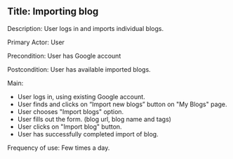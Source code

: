 ## Title: Importing blog ##
Description: User logs in and imports individual blogs.

Primary Actor: User

Precondition: User has Google account

Postcondition: User has available imported blogs.

Main:

  * User logs in, using existing Google account.
  * User finds and clicks on “Import new blogs” button on "My Blogs" page.
  * User chooses "Import blogs" option.
  * User fills out the form. (blog url, blog name and tags)
  * User clicks on "Import blog" button.
  * User has successfully completed import of  blog.


Frequency of use: Few times a day.
